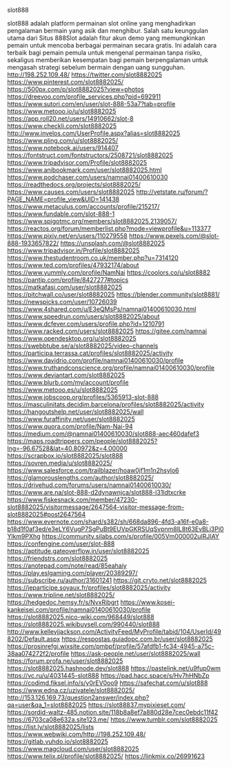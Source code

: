 slot888

slot888 adalah platform permainan slot online yang menghadirkan pengalaman bermain yang asik dan menghibur. Salah satu keunggulan utama dari Situs 888Slot adalah fitur akun demo yang memungkinkan pemain untuk mencoba berbagai permainan secara gratis. Ini adalah cara terbaik bagi pemain pemula untuk mengenal permainan tanpa risiko, sekaligus memberikan kesempatan bagi pemain berpengalaman untuk mengasah strategi sebelum bermain dengan uang sungguhan.
<a href="http://198.252.109.48/">http://198.252.109.48/</a>
<a href="https://twitter.com/slot8882025">https://twitter.com/slot8882025</a>
<a href="https://www.pinterest.com/slot8882025/">https://www.pinterest.com/slot8882025/</a>
<a href="https://500px.com/p/slot8882025?view=photos">https://500px.com/p/slot8882025?view=photos</a>
<a href="https://dreevoo.com/profile_services.php?pid=692911">https://dreevoo.com/profile_services.php?pid=692911</a>
<a href="https://www.sutori.com/en/user/slot-888-53a7?tab=profile">https://www.sutori.com/en/user/slot-888-53a7?tab=profile</a>
<a href="https://www.metooo.io/u/slot8882025">https://www.metooo.io/u/slot8882025</a>
<a href="https://app.roll20.net/users/14910662/slot-8">https://app.roll20.net/users/14910662/slot-8</a>
<a href="https://www.checkli.com/slot8882025">https://www.checkli.com/slot8882025</a>
<a href="http://www.invelos.com/UserProfile.aspx?alias=slot8882025">http://www.invelos.com/UserProfile.aspx?alias=slot8882025</a>
<a href="https://www.pling.com/u/slot8882025/">https://www.pling.com/u/slot8882025/</a>
<a href="https://www.notebook.ai/users/914407">https://www.notebook.ai/users/914407</a>
<a href="https://fontstruct.com/fontstructors/2508721/slot8882025">https://fontstruct.com/fontstructors/2508721/slot8882025</a>
<a href="https://www.tripadvisor.com/Profile/slot8882025">https://www.tripadvisor.com/Profile/slot8882025</a>
<a href="https://www.anibookmark.com/user/slot8882025.html">https://www.anibookmark.com/user/slot8882025.html</a>
<a href="https://www.podchaser.com/users/namnai01400610030">https://www.podchaser.com/users/namnai01400610030</a>
<a href="https://readthedocs.org/projects/slot8882025/">https://readthedocs.org/projects/slot8882025/</a>
<a href="https://www.causes.com/users/slot8882025">https://www.causes.com/users/slot8882025</a>
<a href="http://vetstate.ru/forum/?PAGE_NAME=profile_view&UID=141438">http://vetstate.ru/forum/?PAGE_NAME=profile_view&UID=141438</a>
<a href="https://www.metaculus.com/accounts/profile/215217/">https://www.metaculus.com/accounts/profile/215217/</a>
<a href="https://www.fundable.com/slot-888-1">https://www.fundable.com/slot-888-1</a>
<a href="https://www.spigotmc.org/members/slot8882025.2139057/">https://www.spigotmc.org/members/slot8882025.2139057/</a>
<a href="https://reactos.org/forum/memberlist.php?mode=viewprofile&u=113377">https://reactos.org/forum/memberlist.php?mode=viewprofile&u=113377</a>
<a href="https://www.pixiv.net/en/users/110279558">https://www.pixiv.net/en/users/110279558</a>
<a href="https://www.pexels.com/@slot-888-1933657822/">https://www.pexels.com/@slot-888-1933657822/</a>
<a href="https://unsplash.com/@slot8882025">https://unsplash.com/@slot8882025</a>
<a href="https://www.tripadvisor.in/Profile/slot8882025">https://www.tripadvisor.in/Profile/slot8882025</a>
<a href="https://www.thestudentroom.co.uk/member.php?u=7314120">https://www.thestudentroom.co.uk/member.php?u=7314120</a>
<a href="https://www.ted.com/profiles/47932174/about">https://www.ted.com/profiles/47932174/about</a>
<a href="https://www.yummly.com/profile/NamNai">https://www.yummly.com/profile/NamNai</a>
<a href="https://coolors.co/u/slot8882">https://coolors.co/u/slot8882</a>
<a href="https://pantip.com/profile/8427277#topics">https://pantip.com/profile/8427277#topics</a>
<a href="https://matkafasi.com/user/slot8882025">https://matkafasi.com/user/slot8882025</a>
<a href="https://pitchwall.co/user/slot8882025">https://pitchwall.co/user/slot8882025</a>
<a href="https://blender.community/slot8881/">https://blender.community/slot8881/</a>
<a href="https://newspicks.com/user/10726039">https://newspicks.com/user/10726039</a>
<a href="https://www.4shared.com/u/E3eQMsPs/namnai01400610030.html">https://www.4shared.com/u/E3eQMsPs/namnai01400610030.html</a>
<a href="https://www.speedrun.com/users/slot8882025/about">https://www.speedrun.com/users/slot8882025/about</a>
<a href="https://www.dcfever.com/users/profile.php?id=1210791">https://www.dcfever.com/users/profile.php?id=1210791</a>
<a href="https://www.racked.com/users/slot8882025">https://www.racked.com/users/slot8882025</a>
<a href="https://gitee.com/namnai">https://gitee.com/namnai</a>
<a href="https://www.opendesktop.org/u/slot8882025">https://www.opendesktop.org/u/slot8882025</a>
<a href="https://swebbtube.se/a/slot8882025/video-channels">https://swebbtube.se/a/slot8882025/video-channels</a>
<a href="https://participa.terrassa.cat/profiles/slot8882025/activity">https://participa.terrassa.cat/profiles/slot8882025/activity</a>
<a href="https://www.davidrio.com/profile/namnai01400610030/profile">https://www.davidrio.com/profile/namnai01400610030/profile</a>
<a href="https://www.truthandconscience.org/profile/namnai01400610030/profile">https://www.truthandconscience.org/profile/namnai01400610030/profile</a>
<a href="https://www.deviantart.com/slot8882025">https://www.deviantart.com/slot8882025</a>
<a href="https://www.blurb.com/my/account/profile">https://www.blurb.com/my/account/profile</a>
<a href="https://www.metooo.es/u/slot8882025">https://www.metooo.es/u/slot8882025</a>
<a href="https://www.jobscoop.org/profiles/5365913-slot-888">https://www.jobscoop.org/profiles/5365913-slot-888</a>
<a href="https://masculinitats.decidim.barcelona/profiles/slot8882025/activity">https://masculinitats.decidim.barcelona/profiles/slot8882025/activity</a>
<a href="https://hangoutshelp.net/user/slot8882025/wall">https://hangoutshelp.net/user/slot8882025/wall</a>
<a href="https://www.furaffinity.net/user/slot8882025">https://www.furaffinity.net/user/slot8882025</a>
<a href="https://www.quora.com/profile/Nam-Nai-94">https://www.quora.com/profile/Nam-Nai-94</a>
<a href="https://medium.com/@namnai01400610030/slot888-aec460dafef3">https://medium.com/@namnai01400610030/slot888-aec460dafef3</a>
<a href="https://maps.roadtrippers.com/people/slot8882025?lng=-96.67528&lat=40.80972&z=4.00000">https://maps.roadtrippers.com/people/slot8882025?lng=-96.67528&lat=40.80972&z=4.00000</a>
<a href="https://scrapbox.io/slot8882025/slot888">https://scrapbox.io/slot8882025/slot888</a>
<a href="https://sovren.media/u/slot8882025/">https://sovren.media/u/slot8882025/</a>
<a href="https://www.salesforce.com/trailblazer/hoaw0jf1m1n2hsylo6">https://www.salesforce.com/trailblazer/hoaw0jf1m1n2hsylo6</a>
<a href="https://glamorouslengths.com/author/slot8882025/">https://glamorouslengths.com/author/slot8882025/</a>
<a href="https://drivehud.com/forums/users/namnai01400610030/">https://drivehud.com/forums/users/namnai01400610030/</a>
<a href="https://www.are.na/slot-888-d2dynawnjca/slot888-l31ldtxcrke">https://www.are.na/slot-888-d2dynawnjca/slot888-l31ldtxcrke</a>
<a href="https://www.fiskesnack.com/member/47230-slot8882025/visitormessage/2647564-visitor-message-from-slot8882025#post2647564">https://www.fiskesnack.com/member/47230-slot8882025/visitormessage/2647564-visitor-message-from-slot8882025#post2647564</a>
<a href="https://www.evernote.com/shard/s382/sh/668da896-4fd3-a16f-e0a8-b18d1f0af3ed/e3eLY6VugP7SgPuBt9EUVpGKRSUqSvpnm8lL8t63EvBLj3Pi0Ylkm9PXhg">https://www.evernote.com/shard/s382/sh/668da896-4fd3-a16f-e0a8-b18d1f0af3ed/e3eLY6VugP7SgPuBt9EUVpGKRSUqSvpnm8lL8t63EvBLj3Pi0Ylkm9PXhg</a>
<a href="https://community.silabs.com/s/profile/005Vm000002ulRJIAY">https://community.silabs.com/s/profile/005Vm000002ulRJIAY</a>
<a href="https://confengine.com/user/slot-888">https://confengine.com/user/slot-888</a>
<a href="https://aptitude.gateoverflow.in/user/slot8882025">https://aptitude.gateoverflow.in/user/slot8882025</a>
<a href="https://friendstrs.com/slot8882025">https://friendstrs.com/slot8882025</a>
<a href="https://anotepad.com/note/read/85eahaiy">https://anotepad.com/note/read/85eahaiy</a>
<a href="https://play.eslgaming.com/player/20389297/">https://play.eslgaming.com/player/20389297/</a>
<a href="https://subscribe.ru/author/31601241">https://subscribe.ru/author/31601241</a>
<a href="https://git.cryto.net/slot8882025">https://git.cryto.net/slot8882025</a>
<a href="https://jeparticipe.soyaux.fr/profiles/slot8882025/activity">https://jeparticipe.soyaux.fr/profiles/slot8882025/activity</a>
<a href="https://www.tripline.net/slot8882025/">https://www.tripline.net/slot8882025/</a>
<a href="https://hedgedoc.hemsy.fr/s/NvxRibgrt">https://hedgedoc.hemsy.fr/s/NvxRibgrt</a>
<a href="https://www.kosei-kankeisei.com/profile/namnai01400610030/profile">https://www.kosei-kankeisei.com/profile/namnai01400610030/profile</a>
<a href="https://slot8882025.nico-wiki.com/968449/slot888">https://slot8882025.nico-wiki.com/968449/slot888</a>
<a href="https://slot8882025.wikibuysell.com/990440/slot888">https://slot8882025.wikibuysell.com/990440/slot888</a>
<a href="http://www.kelleyjjackson.com/ActivityFeed/MyProfile/tabid/104/UserId/498202/Default.aspx">http://www.kelleyjjackson.com/ActivityFeed/MyProfile/tabid/104/UserId/498202/Default.aspx</a>
<a href="https://respostas.guiadopc.com.br/user/slot8882025">https://respostas.guiadopc.com.br/user/slot8882025</a>
<a href="https://prosinrefgi.wixsite.com/pmbpf/profile/57afdfb1-fc34-4945-a75c-38aa074272f2/profile">https://prosinrefgi.wixsite.com/pmbpf/profile/57afdfb1-fc34-4945-a75c-38aa074272f2/profile</a>
<a href="https://ask-people.net/user/slot8882025/wall">https://ask-people.net/user/slot8882025/wall</a>
<a href="https://forum.profa.ne/user/slot8882025">https://forum.profa.ne/user/slot8882025</a>
<a href="https://slot8882025.hashnode.dev/slot888">https://slot8882025.hashnode.dev/slot888</a>
<a href="https://pastelink.net/u9fup0wm">https://pastelink.net/u9fup0wm</a>
<a href="https://vc.ru/u/4031445-slot888">https://vc.ru/u/4031445-slot888</a>
<a href="https://pad.hacc.space/s/Hv7hHNbZp">https://pad.hacc.space/s/Hv7hHNbZp</a>
<a href="https://codimd.fiksel.info/s/y0rEV0oo9">https://codimd.fiksel.info/s/y0rEV0oo9</a>
<a href="https://safechat.com/u/slot888">https://safechat.com/u/slot888</a>
<a href="https://www.edna.cz/uzivatele/slot8882025/">https://www.edna.cz/uzivatele/slot8882025/</a>
<a href="http://153.126.169.73/question2answer/index.php?qa=user&qa_1=slot8882025">http://153.126.169.73/question2answer/index.php?qa=user&qa_1=slot8882025</a>
<a href="https://slot88837.mypixieset.com/">https://slot88837.mypixieset.com/</a>
<a href="https://sordid-waltz-485.notion.site/118b8a8ef7a880d28e7cec0ebdc11f42">https://sordid-waltz-485.notion.site/118b8a8ef7a880d28e7cec0ebdc11f42</a>
<a href="https://6703ca08e632a.site123.me/">https://6703ca08e632a.site123.me/</a>
<a href="https://www.tumblr.com/slot8882025">https://www.tumblr.com/slot8882025</a>
<a href="https://list.ly/slot8882025/lists">https://list.ly/slot8882025/lists</a>
<a href="https://www.webwiki.com/http://198.252.109.48/">https://www.webwiki.com/http://198.252.109.48/</a>
<a href="https://gitlab.vuhdo.io/slot8882025">https://gitlab.vuhdo.io/slot8882025</a>
<a href="https://www.magcloud.com/user/slot8882025">https://www.magcloud.com/user/slot8882025</a>
<a href="https://www.telix.pl/profile/slot8882025/">https://www.telix.pl/profile/slot8882025/</a>
<a href="https://linkmix.co/26991623">https://linkmix.co/26991623</a>
